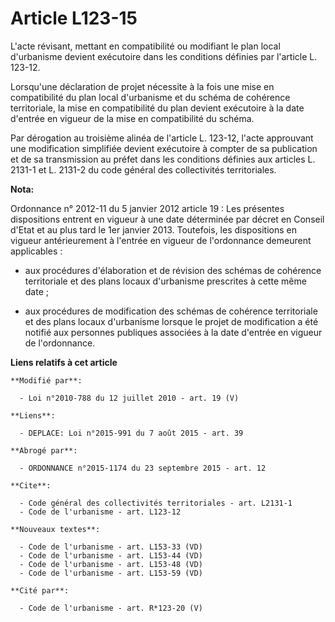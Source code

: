 # Article L123-15

L'acte révisant, mettant en compatibilité ou modifiant le plan local d'urbanisme devient exécutoire dans les conditions
définies par l'article L. 123-12. 

Lorsqu'une déclaration de projet nécessite à la fois une mise en compatibilité du plan local d'urbanisme et du schéma de
cohérence territoriale, la mise en compatibilité du plan devient exécutoire à la date d'entrée en vigueur de la mise en
compatibilité du schéma. 

Par dérogation au troisième alinéa de l'article L. 123-12, l'acte approuvant une modification simplifiée devient exécutoire à
compter de sa publication et de sa transmission au préfet dans les conditions définies aux articles L. 2131-1 et L. 2131-2 du
code général des collectivités territoriales.

**Nota:**

Ordonnance n° 2012-11 du 5 janvier 2012 article 19 : Les présentes dispositions entrent en vigueur à une date déterminée par
décret en Conseil d'Etat et au plus tard le 1er janvier 2013. Toutefois, les dispositions en vigueur antérieurement à
l'entrée en vigueur de l'ordonnance demeurent applicables :

- aux procédures d'élaboration et de révision des schémas de cohérence territoriale et des plans locaux d'urbanisme
prescrites à cette même date ;

- aux procédures de modification des schémas de cohérence territoriale et des plans locaux d'urbanisme lorsque le projet de
modification a été notifié aux personnes publiques associées à la date d'entrée en vigueur de l'ordonnance.

**Liens relatifs à cet article**

	**Modifié par**:

	  - Loi n°2010-788 du 12 juillet 2010 - art. 19 (V)

	**Liens**:

	  - DEPLACE: Loi n°2015-991 du 7 août 2015 - art. 39

	**Abrogé par**:

	  - ORDONNANCE n°2015-1174 du 23 septembre 2015 - art. 12

	**Cite**:

	  - Code général des collectivités territoriales - art. L2131-1
	  - Code de l'urbanisme - art. L123-12

	**Nouveaux textes**:

	  - Code de l'urbanisme - art. L153-33 (VD)
	  - Code de l'urbanisme - art. L153-44 (VD)
	  - Code de l'urbanisme - art. L153-48 (VD)
	  - Code de l'urbanisme - art. L153-59 (VD)

	**Cité par**:

	  - Code de l'urbanisme - art. R*123-20 (V)

